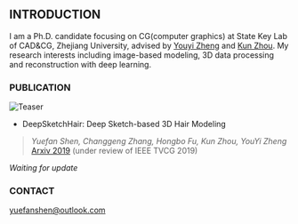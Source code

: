 ## INTRODUCTION

I am a Ph.D. candidate focusing on CG(computer graphics) at State Key Lab of CAD&CG, Zhejiang University, advised by [Youyi Zheng](http://www.youyizheng.net/) and [Kun Zhou](http://kunzhou.net/).
My research interests including image-based modeling, 3D data processing and reconstruction with deep learning.

### PUBLICATION

![](https://github.com/Jhonve/jhonve.github.io/Figures/DeepSketchHairTeaser.png "Teaser")

- DeepSketchHair: Deep Sketch-based 3D Hair Modeling
> *Yuefan Shen, Changgeng Zhang, Hongbo Fu, Kun Zhou, YouYi Zheng*
[Arxiv 2019](https://arxiv.org/abs/1908.07198) (under review of IEEE TVCG 2019)

*Waiting for update*

### CONTACT

yuefanshen@outlook.com

